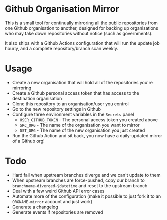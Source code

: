 Github Organisation Mirror
==========================

This is a small tool for continually mirroring all the public repositories from
one Github organisation to another, designed for backing up organisations who
may take down repositories without notice (such as governments).

It also ships with a Github Actions configuration that will run the update job
hourly, and a complete repository/branch scan weekly.

Usage
=====

* Create a new organisation that will hold all of the repositories you're
  mirroring
* Create a Github personal access token that has access to the destination
  organisation
* Clone this repository to an organisation/user you control
* Go to the new repository settings in Github
* Configure three environment variables in the `Secrets` panel
  * `USER_GITHUB_TOKEN` - The personal access token you created above
  * `SRC_ORG` - The name of the organisation you want to mirror
  * `DST_ORG` - The name of the new organisation you just created
* Run the Github Action and sit back, you now have a daily-updated mirror
  of a Github org!

Todo
====

* Hard fail when upstream branches diverge and we can't update to them
* When upstream branches are force-pushed, copy our branch to `branchname-diverged-$datetime` and reset to the upstream branch
* Deal with a few weird Github API error cases
* Automate more of the configuration (make it possible to just fork it to an `ORGNAME-mirror` account and just work)
* Generate a changelog
* Generate events if repositories are removed
